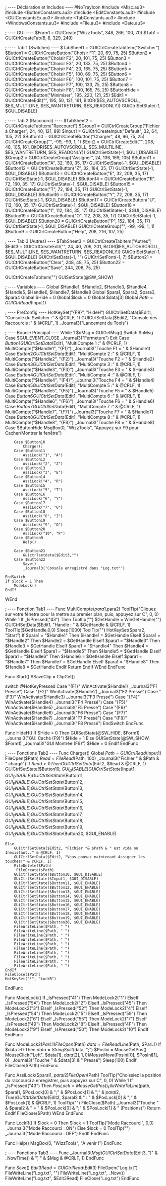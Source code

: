 ; ---- Déclaration et Includes ----
#NoTrayIcon
#include <Misc.au3>
#include <ButtonConstants.au3>
#include <EditConstants.au3>
#include <GUIConstantsEx.au3>
#include <TabConstants.au3>
#include <WindowsConstants.au3>
#include <File.au3>
#include <Date.au3>

; ---- GUI ----
$Form1 = GUICreate("WizzTools", 346, 266, 100, 70)
$Tab1 = GUICtrlCreateTab(8, 8, 329, 249)

; ---- Tab 1 (Switcher) ----
$TabSheet1 = GUICtrlCreateTabItem("Switcher")
$Button1 = GUICtrlCreateButton("Choisir F1", 20, 69, 75, 25)
$Button2 = GUICtrlCreateButton("Choisir F2", 20, 101, 75, 25)
$Button3 = GUICtrlCreateButton("Choisir F3", 20, 133, 75, 25)
$Button4 = GUICtrlCreateButton("Choisir F4", 20, 165, 75, 25)
$Button5 = GUICtrlCreateButton("Choisir F5", 100, 69, 75, 25)
$Button6 = GUICtrlCreateButton("Choisir F6", 100, 101, 75, 25)
$Button7 = GUICtrlCreateButton("Choisir F7", 100, 133, 75, 25)
$Button8 = GUICtrlCreateButton("Choisir F8", 100, 165, 75, 25)
$ButtonHide = GUICtrlCreateButton("Minimiser", 195, 220, 121, 25)
$Edit1 = GUICtrlCreateEdit("", 195, 50, 121, 161, BitOR($ES_AUTOVSCROLL, $ES_MULTILINE, $ES_WANTRETURN, $ES_READONLY))
GUiCtrlSetState(-1, $GUI_DISABLE)

; ---- Tab 2 (Raccourci) ----
$TabSheet2 = GUICtrlCreateTabItem("Raccourci")
$Group1 = GUICtrlCreateGroup("Fichier à Charger", 24, 40, 121, 89)
$Input1 = GUICtrlCreateInput("Default", 32, 64, 105, 22)
$Button10 = GUICtrlCreateButton("Charger", 48, 96, 75, 25)
GUICtrlCreateGroup("", -99, -99, 1, 1)
$Edit2 = GUICtrlCreateEdit("", 208, 48, 105, 161, BitOR($ES_AUTOVSCROLL, $ES_MULTILINE, $ES_WANTRETURN, $ES_READONLY))
GUiCtrlSetState(-1, $GUI_DISABLE)
$Group2 = GUICtrlCreateGroup("Assigner", 24, 136, 169, 105)
$Button11 = GUICtrlCreateButton("A", 32, 160, 35, 17)
GUiCtrlSetState(-1, $GUI_DISABLE)
$Button12 = GUICtrlCreateButton("Z", 32, 184, 35, 17)
GUiCtrlSetState(-1, $GUI_DISABLE)
$Button13 = GUICtrlCreateButton("E", 32, 208, 35, 17)
GUiCtrlSetState(-1, $GUI_DISABLE)
$Button14 = GUICtrlCreateButton("R", 72, 160, 35, 17)
GUiCtrlSetState(-1, $GUI_DISABLE)
$Button15 = GUICtrlCreateButton("T", 72, 184, 35, 17)
GUiCtrlSetState(-1, $GUI_DISABLE)
$Button16 = GUICtrlCreateButton("Y", 72, 208, 35, 17)
GUiCtrlSetState(-1, $GUI_DISABLE)
$Button17 = GUICtrlCreateButton("U", 112, 160, 35, 17)
GUiCtrlSetState(-1, $GUI_DISABLE)
$Button18 = GUICtrlCreateButton("I", 112, 184, 35, 17)
GUiCtrlSetState(-1, $GUI_DISABLE)
$Button19 = GUICtrlCreateButton("O", 112, 208, 35, 17)
GUiCtrlSetState(-1, $GUI_DISABLE)
$Button20 = GUICtrlCreateButton("P", 152, 184, 35, 17)
GUiCtrlSetState(-1, $GUI_DISABLE)
GUICtrlCreateGroup("", -99, -99, 1, 1)
$Button9 = GUICtrlCreateButton("Help", 208, 216, 107, 25)

; ---- Tab 3 (Autres) ----
$TabSheet3 = GUICtrlCreateTabItem("Autres")
$Edit3 = GUICtrlCreateEdit("", 24, 40, 209, 201, BitOR($ES_AUTOVSCROLL, $ES_MULTILINE, $ES_WANTRETURN, $ES_READONLY))
GUiCtrlSetState(-1, $GUI_DISABLE)
GUICtrlSetData(-1, "")
GUICtrlSetFont(-1, 7)
$Button21 = GUICtrlCreateButton("Clear", 248, 48, 75, 25)
$Button22 = GUICtrlCreateButton("Save", 244, 208, 75, 25)


GUICtrlCreateTabItem("")
GUISetState(@SW_SHOW)


; ---- Variables ----
Global $Handle1, $Handle2, $Handle3, $Handle4, $Handle5, $Handle6, $Handle7, $Handle8
Global $para1, $para2, $para3, $para4
Global $Hide = 0
Global $lock = 0
Global $data[3]
Global $Path = GUICtrlRead($Input1)

; ---- PreConfig ----
HotKeySet("{F9}", "HideH")
GUICtrlSetData($Edit1, "Console du Switcher :" & @CRLF, 1)
GUICtrlSetData($Edit2, "Console des Raccourcis :" & @CRLF, 1)
_Journal3("Lancement du Tools")

; ---- Boucle Principal ----
While 1
	$nMsg = GUIGetMsg()
	Switch $nMsg
		Case $GUI_EVENT_CLOSE
			_Journal3("Fermeture")
			Exit
		Case $Button1
			GUICtrlSetData($Edit1, "MultiCompte 1 :" & @CRLF, 1)
			MultiCompte("$Handle1", "{F1}")
			_Journal3("Touche F1 = " & $Handle1)
		Case $Button2
			GUICtrlSetData($Edit1, "MultiCompte 2 :" & @CRLF, 1)
			MultiCompte("$Handle2", "{F2}")
			_Journal3("Touche F2 = " & $Handle2)
		Case $Button3
			GUICtrlSetData($Edit1, "MultiCompte 3 :" & @CRLF, 1)
			MultiCompte("$Handle3", "{F3}")
			_Journal3("Touche F3 = " & $Handle3)
		Case $Button4
			GUICtrlSetData($Edit1, "MultiCompte 4 :" & @CRLF, 1)
			MultiCompte("$Handle4", "{F4}")
			_Journal3("Touche F4 = " & $Handle4)
		Case $Button5
			GUICtrlSetData($Edit1, "MultiCompte 5 :" & @CRLF, 1)
			MultiCompte("$Handle5", "{F5}")
			_Journal3("Touche F5 = " & $Handle5)
		Case $Button6
			GUICtrlSetData($Edit1, "MultiCompte 6 :" & @CRLF, 1)
			MultiCompte("$Handle6", "{F6}")
			_Journal3("Touche F6 = " & $Handle6)
		Case $Button7
			GUICtrlSetData($Edit1, "MultiCompte 7 :" & @CRLF, 1)
			MultiCompte("$Handle7", "{F7}")
			_Journal3("Touche F7 = " & $Handle7)
		Case $Button8
			GUICtrlSetData($Edit1, "MultiCompte 8 :" & @CRLF, 1)
			MultiCompte("$Handle8", "{F8}")
			_Journal3("Touche F8 = " & $Handle8)
		Case $ButtonHide
			MsgBox(0, "WizzTools", "Appuyez sur F9 pour Cacher/Montrer la fenêtre")

		Case $Button10
			Charger()
		Case $Button11
			AssiLock("1", "A")
		Case $Button12
			AssiLock("2", "Z")
		Case $Button13
			AssiLock("3", "E")
		Case $Button14
			AssiLock("4", "R")
		Case $Button15
			AssiLock("5", "T")
		Case $Button16
			AssiLock("6", "Y")
		Case $Button17
			AssiLock("7", "U")
		Case $Button18
			AssiLock("8", "I")
		Case $Button19
			AssiLock("9", "O")
		Case $Button20
			AssiLock("10", "P")
		Case $Button9
			Help()

		Case $Button21
			Guictrlsetdata($Edit3,"")
		Case $Button22
			Save()
			_Journal3('Console enregistré dans "Log.txt"')

	EndSwitch
	If $lock = 1 Then
		ModeLock()
	EndIf
WEnd


; ---- Fonction Tab1 ----
Func MultiCompte($para1,$para2)
	ToolTip("Cliquez sur votre fênetre pour la mettre au premier plan, puis, appuyez sur C", 0, 0)
	While 1
		If _IsPressed("43") Then
			Tooltip("")
			$GetHandle = WinGetHandle("")
			GUICtrlSetData($Edit1, "Handle : " & $GetHandle & @CRLF, 1)
			ToolTip($GetHandle,0,0)
			Sleep(1000)
			ToolTip("")
			HotKeySet($para2, "Start")
				If $para1 = "$Handle1" Then
					$Handle1 = $GetHandle
				ElseIf $para1 = "$Handle2" Then
					$Handle2 = $GetHandle
				ElseIf $para1 = "$Handle3" Then
					$Handle3 = $GetHandle
				ElseIf $para1 = "$Handle4" Then
					$Handle4 = $GetHandle
				ElseIf $para1 = "$Handle5" Then
					$Handle5 = $GetHandle
				ElseIf $para1 = "$Handle6" Then
					$Handle6 = $GetHandle
				ElseIf $para1 = "$Handle7" Then
					$Handle7 = $GetHandle
				ElseIf $para1 = "$Handle8" Then
					$Handle8 = $GetHandle
				EndIf
		Return
		EndIf
	WEnd
EndFunc

Func Start()
	$SaveClip = ClipGet()

switch @HotKeyPressed
  Case "{F1}"
	WinActivate($Handle1)
	_Journal3("F1 Pressé")
  Case "{F2}"
	WinActivate($Handle2)
	_Journal3("F2 Pressé")
  Case "{F3}"
	WinActivate($Handle3)
	_Journal3("F3 Pressé")
  Case "{F4}"
	WinActivate($Handle4)
	_Journal3("F4 Pressé")
  Case "{F5}"
	WinActivate($Handle5)
	_Journal3("F5 Pressé")
  Case "{F6}"
	WinActivate($Handle6)
	_Journal3("F6 Pressé")
  Case "{F7}"
	WinActivate($Handle7)
	_Journal3("F7 Pressé")
  Case "{F8}"
	WinActivate($Handle8)
	_Journal3("F8 Pressé")
EndSwitch
EndFunc

Func HideH()
	If $Hide = 0 Then
	GUISetState(@SW_HIDE, $Form1)
	_Journal3("GUI Caché (F9)")
	$Hide = 1
	Else
	GUISetState(@SW_SHOW, $Form1)
	_Journal3("GUI Montrée (F9)")
	$Hide = 0
	EndIf
EndFunc

; ---- Fonctions Tab2 ----
Func Charger()
	Global $Path = GUICtrlRead($Input1)
	FileOpen($Path)
	$Read = FileRead($Path, 100)
	_Journal3("Fichier " & $Path & " chargé")
	If $Read > 0 Then
		GUICtrlSetData($Edit2, $Read & @CRLF, 1)
		GUiCtrlSetState($Button10, $GUI_DISABLE)
		GUiCtrlSetState($Input1, $GUI_DISABLE)
		GUiCtrlSetState($Button11, $GUI_ENABLE)
		GUiCtrlSetState($Button12, $GUI_ENABLE)
		GUiCtrlSetState($Button13, $GUI_ENABLE)
		GUiCtrlSetState($Button14, $GUI_ENABLE)
		GUiCtrlSetState($Button15, $GUI_ENABLE)
		GUiCtrlSetState($Button16, $GUI_ENABLE)
		GUiCtrlSetState($Button17, $GUI_ENABLE)
		GUiCtrlSetState($Button18, $GUI_ENABLE)
		GUiCtrlSetState($Button19, $GUI_ENABLE)
		GUiCtrlSetState($Button20, $GUI_ENABLE)

	Else
		GUICtrlSetData($Edit2, "Fichier "& $Path & " est vide ou Inexistant.." & @CRLF, 1)
		GUICtrlSetData($Edit2, "Vous pouvez maintenant Assigner les touches!" & @CRLF, 1)
		FileDelete($Path)
		_FileCreate($Path)
		GUiCtrlSetState($Button10, $GUI_DISABLE)
		GUiCtrlSetState($Input1, $GUI_DISABLE)
		GUiCtrlSetState($Button11, $GUI_ENABLE)
		GUiCtrlSetState($Button12, $GUI_ENABLE)
		GUiCtrlSetState($Button13, $GUI_ENABLE)
		GUiCtrlSetState($Button14, $GUI_ENABLE)
		GUiCtrlSetState($Button15, $GUI_ENABLE)
		GUiCtrlSetState($Button16, $GUI_ENABLE)
		GUiCtrlSetState($Button17, $GUI_ENABLE)
		GUiCtrlSetState($Button18, $GUI_ENABLE)
		GUiCtrlSetState($Button19, $GUI_ENABLE)
		GUiCtrlSetState($Button20, $GUI_ENABLE)
		FileWriteLine($Path, " ")
		FileWriteLine($Path, " ")
		FileWriteLine($Path, " ")
		FileWriteLine($Path, " ")
		FileWriteLine($Path, " ")
		FileWriteLine($Path, " ")
		FileWriteLine($Path, " ")
		FileWriteLine($Path, " ")
		FileWriteLine($Path, " ")
		FileWriteLine($Path, " ")
	EndIf
	FileClose($Path)
	HotKeySet("²", "LockR")
EndFunc

Func ModeLock()
	If _IsPressed("41") Then
		ModeLock2("1")
	ElseIf _IsPressed("5A") Then
		ModeLock2("2")
	ElseIf _IsPressed("45") Then
		ModeLock2("3")
	ElseIf _IsPressed("52") Then
		ModeLock2("4")
	ElseIf _IsPressed("54") Then
		ModeLock2("5")
	ElseIf _IsPressed("59") Then
		ModeLock2("6")
	ElseIf _IsPressed("55") Then
		ModeLock2("7")
	ElseIf _IsPressed("49") Then
		ModeLock2("8")
	ElseIf _IsPressed("4F") Then
		ModeLock2("9")
	ElseIf _IsPressed("50") Then
		ModeLock2("10")
	EndIf
EndFunc

Func ModeLock2($ParL1)
	FileOpen($Path)
	$data = FileReadLine($Path, $ParL1)
		If $data >0 Then
			$data = StringSplit($data, ";")
			$PosIni = MouseGetPos()
			MouseClick("Left", $data[1], $data[2],1,0)
			MouseMove($PosIni[0], $PosIni[1], 0)
			_Journal3("Touche " & $data[3] & " Pressé")
			Sleep(100)
		EndIf
	FileClose($Path)
EndFunc

Func AssiLock($paral1, $paral2)
	FileOpen($Path)
	ToolTip("Choissiez la position du raccourci à enregistrer, puis appuyez sur C", 0, 0)
	While 1
		If _IsPressed("43") Then
			$PosLock = MouseGetPos()
			_FileWriteToLine($path, $paral1, $PosLock[0] & ";" & $PosLock[1] & ";" & $paral2, True)
			GUICtrlSetData($Edit2, $paral2 & " : " & $PosLock[0] & ";" & $PosLock[1] & @CRLF, 1)
			ToolTip("")
			FileClose($Path)
			_Journal3("Touche " & $paral2 & " = " & $PosLock[0] & ";" & $PosLock[1] & " (Positions)")
			Return
		EndIf
	FileClose($Path)
	WEnd
EndFunc

Func LockR()
	If $lock = 0 Then
		$lock = 1
		ToolTip("Mode Raccourci", 0,0)
		_Journal3("Mode Raccourci : ON")
	Else
		$lock = 0
		ToolTip("")
		_Journal3("Mode Raccourci : OFF")
	EndIf
EndFunc

Func Help()
	MsgBox(0, "WizzTools", "A venir !")
EndFunc

; ---- Fonctions Tab3 ----
Func _Journal3($Msg)
	GUICtrlSetData($Edit3, "[" & _NowTime() & "] " & $Msg & @CRLF, 1)
EndFunc

Func Save()
	$Edit3Read = GUICtrlRead($Edit3)
	FileOpen("Log.txt")
	FileWriteLine("Log.txt", "")
	FileWriteLine("Log.txt", _Now())
	FileWriteLine("Log.txt", $Edit3Read)
	FileClose("Log.txt")
EndFunc
